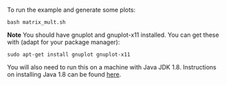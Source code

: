 To run the example and generate some plots:

```
bash matrix_mult.sh
```

__Note__ You should have gnuplot and gnuplot-x11 installed.
You can get these with (adapt for your package manager):

```
sudo apt-get install gnuplot gnuplot-x11
```

You will also need to run this on a machine with Java JDK 1.8.
Instructions on installing Java 1.8 can be found [here](http://docs.oracle.com/javase/8/docs/technotes/guides/install/install_overview.html).
